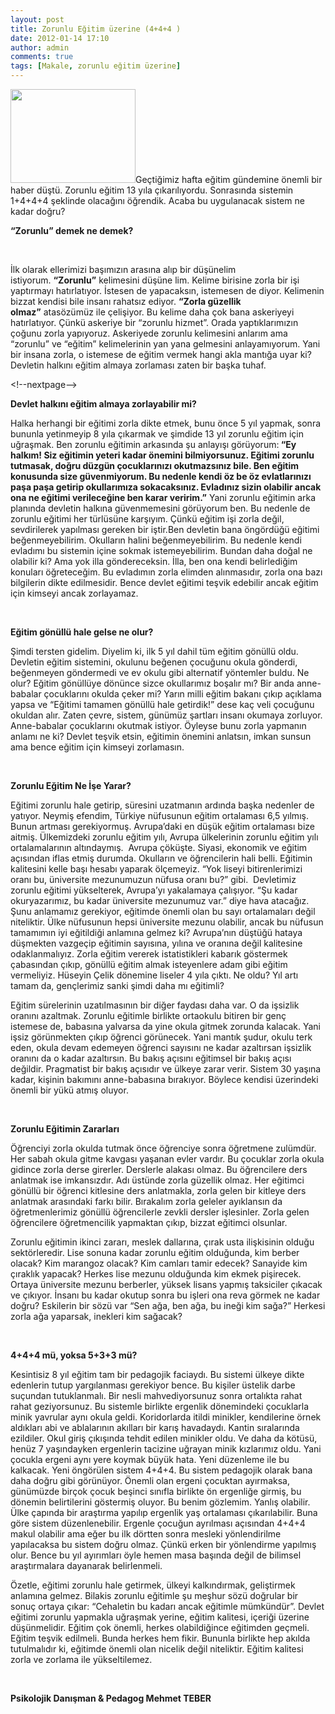 ```yaml
---
layout: post
title: Zorunlu Eğitim üzerine (4+4+4 )
date: 2012-01-14 17:10
author: admin
comments: true
tags: [Makale, zorunlu eğitim üzerine]
---
```

<a href="http://www.egitimvaktim.com/dosyalar/2012/01/okul.jpg"><img class="alignleft  wp-image-1745" title="okul" src="http://www.egitimvaktim.com/dosyalar/2012/01/okul.jpg" alt="" width="200" height="150" /></a>Geçtiğimiz hafta eğitim gündemine önemli bir haber düştü. Zorunlu eğitim 13 yıla çıkarılıyordu. Sonrasında sistemin 1+4+4+4 şeklinde olacağını öğrendik. Acaba bu uygulanacak sistem ne kadar doğru?

<strong>“Zorunlu” demek ne demek?</strong>

&nbsp;

İlk olarak ellerimizi başımızın arasına alıp bir düşünelim istiyorum. <strong>“Zorunlu”</strong> kelimesini düşüne
lim. Kelime birisine zorla bir işi yaptırmayı hatırlatıyor. İstesen de yapacaksın, istemesen de diyor. Kelimenin bizzat kendisi bile insanı rahatsız ediyor. <strong>“Zorla güzellik olmaz”</strong> atasözümüz ile çelişiyor. Bu kelime daha çok bana askeriyeyi hatırlatıyor. Çünkü askeriye bir “zorunlu hizmet”. Orada yaptıklarımızın çoğunu zorla yapıyoruz. Askeriyede zorunlu kelimesini anlarım ama “zorunlu” ve “eğitim” kelimelerinin yan yana gelmesini anlayamıyorum. Yani bir insana zorla, o istemese de eğitim vermek hangi akla mantığa uyar ki? Devletin halkını eğitim almaya zorlaması zaten bir başka tuhaf.

&lt;!--nextpage--&gt;
<!--nextpage-->
<strong>Devlet halkını eğitim almaya zorlayabilir mi?</strong>

Halka herhangi bir eğitimi zorla dikte etmek, bunu önce 5 yıl yapmak, sonra bununla yetinmeyip 8 yıla çıkarmak ve şimdide 13 yıl zorunlu eğitim için uğraşmak. Ben zorunlu eğitimin arkasında şu anlayışı görüyorum:<strong> “Ey halkım! Siz eğitimin yeteri kadar önemini bilmiyorsunuz. Eğitimi zorunlu tutmasak, doğru düzgün çocuklarınızı okutmazsınız bile. Ben eğitim konusunda size güvenmiyorum. Bu nedenle kendi öz be öz evlatlarınızı paşa paşa getirip okullarımıza sokacaksınız. Evladınız sizin olabilir ancak ona ne eğitimi verileceğine ben karar veririm.”</strong> Yani zorunlu eğitimin arka planında devletin halkına güvenmemesini görüyorum ben. Bu nedenle de zorunlu eğitimi her türlüsüne karşıyım. Çünkü eğitim işi zorla değil, sevdirilerek yapılması gereken bir iştir.Ben devletin bana öngördüğü eğitimi beğenmeyebilirim. Okulların halini beğenmeyebilirim. Bu nedenle kendi evladımı bu sistemin içine sokmak istemeyebilirim. Bundan daha doğal ne olabilir ki? Ama yok illa göndereceksin. İlla, ben ona kendi belirlediğim konuları öğreteceğim. Bu evladımın zorla elimden alınmasıdır, zorla ona bazı bilgilerin dikte edilmesidir. Bence devlet eğitimi teşvik edebilir ancak eğitim için kimseyi ancak zorlayamaz.

&nbsp;

<strong>Eğitim gönüllü hale gelse ne olur?</strong>

Şimdi tersten gidelim. Diyelim ki, ilk 5 yıl dahil tüm eğitim gönüllü oldu. Devletin eğitim sistemini, okulunu beğenen çocuğunu okula gönderdi, beğenmeyen göndermedi ve ev okulu gibi alternatif yöntemler buldu. Ne olur? Eğitim gönüllüye dönünce sizce okullarımız boşalır mı? Bir anda anne-babalar çocuklarını okulda çeker mi? Yarın milli eğitim bakanı çıkıp açıklama yapsa ve “Eğitimi tamamen gönüllü hale getirdik!” dese kaç veli çocuğunu okuldan alır. Zaten çevre, sistem, günümüz şartları insanı okumaya zorluyor. Anne-babalar çocuklarını okutmak istiyor. Öyleyse bunu zorla yapmanın anlamı ne ki? Devlet teşvik etsin, eğitimin önemini anlatsın, imkan sunsun ama bence eğitim için kimseyi zorlamasın.

&nbsp;

<strong>Zorunlu Eğitim Ne İşe Yarar?</strong>

Eğitimi zorunlu hale getirip, süresini uzatmanın ardında başka nedenler de yatıyor. Neymiş efendim, Türkiye nüfusunun eğitim ortalaması 6,5 yılmış. Bunun artması gerekiyormuş. Avrupa’daki en düşük eğitim ortalaması bize aitmiş. Ülkemizdeki zorunlu eğitim yılı, Avrupa ülkelerinin zorunlu eğitim yılı ortalamalarının altındaymış.  Avrupa çöküşte. Siyasi, ekonomik ve eğitim açısından iflas etmiş durumda. Okulların ve öğrencilerin hali belli. Eğitimin kalitesini kelle başı hesabı yaparak ölçemeyiz. “Yok liseyi bitirenlerimizi oranı bu, üniversite mezunumuzun nüfusa oranı bu?” gibi.  Devletimiz zorunlu eğitimi yükselterek, Avrupa’yı yakalamaya çalışıyor. “Şu kadar okuryazarımız, bu kadar üniversite mezunumuz var.” diye hava atacağız. Şunu anlamamız gerekiyor, eğitimde önemli olan bu sayı ortalamaları değil niteliktir. Ülke nüfusunun hepsi üniversite mezunu olabilir, ancak bu nüfusun tamamımın iyi eğitildiği anlamına gelmez ki? Avrupa’nın düştüğü hataya düşmekten vazgeçip eğitimin sayısına, yılına ve oranına değil kalitesine odaklanmalıyız. Zorla eğitim vererek istatistikleri kabarık göstermek çabasından çıkıp, gönüllü eğitim almak isteyenlere adam gibi eğitim vermeliyiz. Hüseyin Çelik dönemine liseler 4 yıla çıktı. Ne oldu? Yıl artı tamam da, gençlerimiz sanki şimdi daha mı eğitimli?

Eğitim sürelerinin uzatılmasının bir diğer faydası daha var. O da işsizlik oranını azaltmak. Zorunlu eğitimle birlikte ortaokulu bitiren bir genç istemese de, babasına yalvarsa da yine okula gitmek zorunda kalacak. Yani işsiz görünmekten çıkıp öğrenci görünecek. Yani mantık şudur, okulu terk eden, okula devam edemeyen öğrenci sayısını ne kadar azaltırsan işsizlik oranını da o kadar azaltırsın. Bu bakış açısını eğitimsel bir bakış açısı değildir. Pragmatist bir bakış açısıdır ve ülkeye zarar verir. Sistem 30 yaşına kadar, kişinin bakımını anne-babasına bırakıyor. Böylece kendisi üzerindeki önemli bir yükü atmış oluyor.

&nbsp;

<strong>Zorunlu Eğitimin Zararları</strong>

Öğrenciyi zorla okulda tutmak önce öğrenciye sonra öğretmene zulümdür. Her sabah okula gitme kavgası yaşanan evler vardır. Bu çocuklar zorla okula gidince zorla derse girerler. Derslerle alakası olmaz. Bu öğrencilere ders anlatmak ise imkansızdır. Adı üstünde zorla güzellik olmaz. Her eğitimci gönüllü bir öğrenci kitlesine ders anlatmakla, zorla gelen bir kitleye ders anlatmak arasındaki farkı bilir. Bırakalım zorla geleler ayıklansın da öğretmenlerimiz gönüllü öğrencilerle zevkli dersler işlesinler. Zorla gelen öğrencilere öğretmencilik yapmaktan çıkıp, bizzat eğitimci olsunlar.

Zorunlu eğitimin ikinci zararı, meslek dallarına, çırak usta ilişkisinin olduğu sektörleredir. Lise sonuna kadar zorunlu eğitim olduğunda, kim berber olacak? Kim marangoz olacak? Kim camları tamir edecek? Sanayide kim çıraklık yapacak? Herkes lise mezunu olduğunda kim ekmek pişirecek. Ortaya üniversite mezunu berberler, yüksek lisans yapmış taksiciler çıkacak ve çıkıyor. İnsanı bu kadar okutup sonra bu işleri ona reva görmek ne kadar doğru? Eskilerin bir sözü var “Sen ağa, ben ağa, bu ineği kim sağa?” Herkesi zorla ağa yaparsak, inekleri kim sağacak?

&nbsp;

<strong>4+4+4 mü, yoksa 5+3+3 mü?</strong>

Kesintisiz 8 yıl eğitim tam bir pedagojik faciaydı. Bu sistemi ülkeye dikte edenlerin tutup yargılanması gerekiyor bence. Bu kişiler üstelik darbe suçundan tutuklanmalı. Bir nesli mahvediyorsunuz sonra ortalıkta rahat rahat geziyorsunuz. Bu sistemle birlikte ergenlik dönemindeki çocuklarla minik yavrular aynı okula geldi. Koridorlarda itildi minikler, kendilerine örnek aldıkları abi ve ablalarının akılları bir karış havadaydı. Kantin sıralarında ezildiler. Okul giriş çıkışında tehdit edilen minikler oldu. Ve daha da kötüsü, henüz 7 yaşındayken ergenlerin tacizine uğrayan minik kızlarımız oldu. Yani çocukla ergeni aynı yere koymak büyük hata. Yeni düzenleme ile bu kalkacak. Yeni öngörülen sistem 4+4+4. Bu sistem pedagojik olarak bana daha doğru gibi görünüyor. Önemli olan ergeni çocuktan ayırmaksa, günümüzde birçok çocuk beşinci sınıfla birlikte ön ergenliğe girmiş, bu dönemin belirtilerini göstermiş oluyor. Bu benim gözlemim. Yanlış olabilir. Ülke çapında bir araştırma yapılıp ergenlik yaş ortalaması çıkarılabilir. Buna göre sistem düzenlenebilir. Ergenle çocuğun ayrılması açısından 4+4+4 makul olabilir ama eğer bu ilk dörtten sonra mesleki yönlendirilme yapılacaksa bu sistem doğru olmaz. Çünkü erken bir yönlendirme yapılmış olur. Bence bu yıl ayırımları öyle hemen masa başında değil de bilimsel araştırmalara dayanarak belirlenmeli.

Özetle, eğitimi zorunlu hale getirmek, ülkeyi kalkındırmak, geliştirmek anlamına gelmez. Bilakis zorunlu eğitimle şu meşhur sözü doğrular bir sonuç ortaya çıkar: “Cehaletin bu kadarı ancak eğitimle mümkündür”. Devlet eğitimi zorunlu yapmakla uğraşmak yerine, eğitim kalitesi, içeriği üzerine düşünmelidir. Eğitim çok önemli, herkes olabildiğince eğitimden geçmeli. Eğitim teşvik edilmeli. Bunda herkes hem fikir. Bununla birlikte hep akılda tutulmalıdır ki, eğitimde önemli olan nicelik değil niteliktir. Eğitim kalitesi zorla ve zorlama ile yükseltilemez.

&nbsp;

<strong>Psikolojik Danışman &amp; Pedagog Mehmet TEBER</strong>
<div></div>
